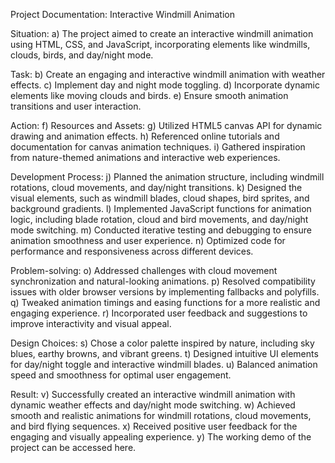 Project Documentation: Interactive Windmill Animation


Situation:
a)	The project aimed to create an interactive windmill animation using HTML, CSS, and JavaScript, incorporating elements like windmills, clouds, birds, and day/night mode.

Task:
b)	Create an engaging and interactive windmill animation with weather effects.
c)	Implement day and night mode toggling.
d)	Incorporate dynamic elements like moving clouds and birds.
e)	Ensure smooth animation transitions and user interaction.

Action:
f)	Resources and Assets:
g)	Utilized HTML5 canvas API for dynamic drawing and animation effects.
h)	Referenced online tutorials and documentation for canvas animation techniques.
i)	Gathered inspiration from nature-themed animations and interactive web experiences.

Development Process:
j)	Planned the animation structure, including windmill rotations, cloud movements, and day/night transitions.
k)	Designed the visual elements, such as windmill blades, cloud shapes, bird sprites, and background gradients.
l)	Implemented JavaScript functions for animation logic, including blade rotation, cloud and bird movements, and day/night mode switching.
m)	Conducted iterative testing and debugging to ensure animation smoothness and user experience.
n)	Optimized code for performance and responsiveness across different devices.

Problem-solving:
o)	Addressed challenges with cloud movement synchronization and natural-looking animations.
p)	Resolved compatibility issues with older browser versions by implementing fallbacks and polyfills.
q)	Tweaked animation timings and easing functions for a more realistic and engaging experience.
r)	Incorporated user feedback and suggestions to improve interactivity and visual appeal.

Design Choices:
s)	Chose a color palette inspired by nature, including sky blues, earthy browns, and vibrant greens.
t)	Designed intuitive UI elements for day/night toggle and interactive windmill blades.
u)	Balanced animation speed and smoothness for optimal user engagement.

Result:
v)	Successfully created an interactive windmill animation with dynamic weather effects and day/night mode switching.
w)	Achieved smooth and realistic animations for windmill rotations, cloud movements, and bird flying sequences.
x)	Received positive user feedback for the engaging and visually appealing experience.
y)	The working demo of the project can be accessed here.




